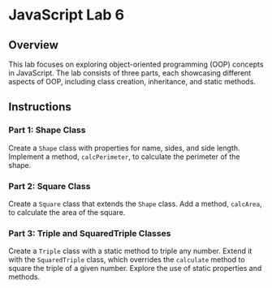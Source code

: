 # JavaScript Lab 6

## Overview

This lab focuses on exploring object-oriented programming (OOP) concepts in JavaScript. The lab consists of three parts, each showcasing different aspects of OOP, including class creation, inheritance, and static methods.

## Instructions

### Part 1: Shape Class

Create a `Shape` class with properties for name, sides, and side length. Implement a method, `calcPerimeter`, to calculate the perimeter of the shape.

### Part 2: Square Class

Create a `Square` class that extends the `Shape` class. Add a method, `calcArea`, to calculate the area of the square.

### Part 3: Triple and SquaredTriple Classes

Create a `Triple` class with a static method to triple any number. Extend it with the `SquaredTriple` class, which overrides the `calculate` method to square the triple of a given number. Explore the use of static properties and methods.
